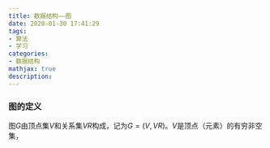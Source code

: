 ```yaml
---
title: 数据结构——图
date: 2020-01-30 17:41:29
tags:
- 算法
- 学习
categories:
- 数据结构
mathjax: true
description:
---
```


### 图的定义

图$G$由顶点集$V$和关系集$VR$构成，记为$G=(V,VR)$。$V$是顶点（元素）的有穷非空集，